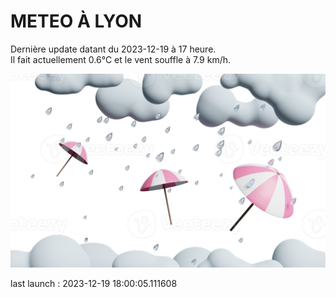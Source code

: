 # METEO À LYON

Dernière update datant du 2023-12-19 à 17 heure.  
Il fait actuellement 0.6°C et le vent souffle à 7.9 km/h.      

![](./.github/rain.png)

last launch : 2023-12-19 18:00:05.111608
